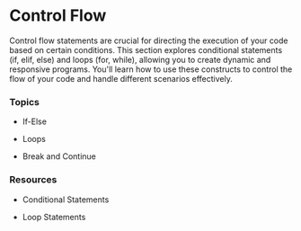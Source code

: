 # Control Flow

Control flow statements are crucial for directing the execution of your code based on certain conditions. This section explores conditional statements (if, elif, else) and loops (for, while), allowing you to create dynamic and responsive programs. You'll learn how to use these constructs to control the flow of your code and handle different scenarios effectively.

### Topics

- If-Else

- Loops

- Break and Continue


### Resources

- Conditional Statements

- Loop Statements
